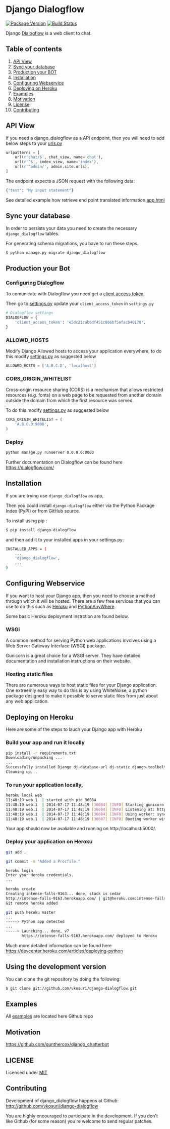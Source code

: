 # Django Dialogflow

[![Package Version](https://img.shields.io/pypi/v/django-dialogflow.svg)](https://pypi.python.org/pypi/django-dialogflow/)
[![Build Status](https://travis-ci.org/vkosuri/django-dialogflow.svg?branch=master)](https://travis-ci.org/vkosuri/django-dialogflow)

Django [Dialogflow](https://dialogflow.com) is a web client to chat.

## Table of contents

1. [API View](#api-view)
2. [Sync your database](#sync-your-database)
3. [Production your BOT](#production-your-bot)
4. [Installation](#installation)
5. [Configuring Webservice](#configuring-webservice)
6. [Deploying on Heroku](#deploying-on-heroku)
7. [Examples](#examples)
8. [Motivation](#motivation)
9. [License](#license)
10. [Contributing](#contributing)

## API View

If you need a django_dialogflow as a API endpoint, then you will need to add below steps to your [urls.py](./django_dialogflow/urls.py)

``` Python
urlpatterns = [
    url(r'chat/$', chat_view, name='chat'),
    url(r'^$', index_view, name='index'),
    url(r'^admin/', admin.site.urls),
]

```

The endpoint expects a JSON request with the following data:

``` Python
{"text": "My input statement"}
```

See detailed example how retrieve end point translated information [app.html](.django_dialogflow/django_dialogflow/templates/app.html)


## Sync your database

In order to persists your data you need to create the necessary ``django_dialogflow`` tables. 

For generating schema migrations, you have to run these steps.

``` Bash
$ python manage.py migrate django_dialogflow
```

## Production your Bot

### Configuring Dialogflow

To comunicate with Dialogflow you need get a [client access token](https://dialogflow.com/docs/reference/agent/#using_access_tokens), 

Then go to [settings.py](./django_dialogflow/settings.py) update your ``client_access_token`` in ``settings.py``

``` Python
# Dialogflow settings
DIALOGFLOW = {
    'client_access_token': 'e5dc21cab6df451c866bf5efacb40178',
}
```

### ALLOWD_HOSTS

Modify Django Allowed hosts to access your application everywhere, to do this modify [settings.py](./django_dialogflow/settings.py) as suggested below

``` Python
ALLOWED_HOSTS = ['A.B.C.D', 'localhost']
```

### CORS_ORIGIN_WHITELIST

Cross-origin resource sharing (CORS) is a mechanism that allows restricted resources (e.g. fonts) on a web page to be requested from another domain outside the domain from which the first resource was served.

To do this modify [settings.py](./django_dialogflow/settings.py) as suggested below

``` Python
CORS_ORIGIN_WHITELIST = (
    'A.B.C.D:9000',
)
```

### Deploy

``` Bash
python manage.py runserver 0.0.0.0:8000
```

Further documentation on Dialogflow can be found here https://dialogflow.com/

## Installation

If you are trying use ``django_dialogflow`` as app,

Then you could install ``django-dialogflow`` either via the Python Package Index (PyPI) or from GitHub source.

To install using pip :

``` Bash
$ pip install django-dialogflow
```

and then add it to your installed apps in your settings.py:

``` Bash
INSTALLED_APPS = (
    ...
    'django_dialogflow',
    ...
)
```


## Configuring Webservice

If you want to host your Django app, then you need to choose a method through which it will be hosted. There are a few free services that you can use to do this such as [Heroku](https://dashboard.heroku.com/) and [PythonAnyWhere](https://www.pythonanywhere.com/details/django_hosting).

Some basic Heroku deployment instrction are found below.

### WSGI

A common method for serving Python web applications involves using a Web Server Gateway Interface (WSGI) package.

Gunicorn is a great choice for a WSGI server. They have detailed documentation and installation instructions on their website.

### Hosting static files

There are numerous ways to host static files for your Django application. One extreemly easy way to do this is by using WhiteNoise, a python package designed to make it possible to serve static files from just about any web application.

## Deploying on Heroku

Here are some of the steps to lauch your Django app with Heroku

### Build your app and run it locally

``` bash
pip install -r requirements.txt
Downloading/unpacking ...
...
Successfully installed Django dj-database-url dj-static django-toolbelt gunicorn psycopg2 static3
Cleaning up...
```

### To run your application locally,

``` bash
heroku local web
11:48:19 web.1  | started with pid 36084
11:48:19 web.1  | 2014-07-17 11:48:19 [36084] [INFO] Starting gunicorn 19.0.0
11:48:19 web.1  | 2014-07-17 11:48:19 [36084] [INFO] Listening at: http://0.0.0.0:5000 (36084)
11:48:19 web.1  | 2014-07-17 11:48:19 [36084] [INFO] Using worker: sync
11:48:19 web.1  | 2014-07-17 11:48:19 [36087] [INFO] Booting worker with pid: 36087
```
Your app should now be avaliable and running on http://localhost:5000/.

### Deploy your application on Heroku

``` Bash
git add .

git commit -m "Added a Procfile."

heroku login
Enter your Heroku credentials.
...

heroku create
Creating intense-falls-9163... done, stack is cedar
http://intense-falls-9163.herokuapp.com/ | git@heroku.com:intense-falls-9163.git
Git remote heroku added

git push heroku master
...
-----> Python app detected
...
-----> Launching... done, v7
       https://intense-falls-9163.herokuapp.com/ deployed to Heroku
```

Much more detailed information can be found here https://devcenter.heroku.com/articles/deploying-python

## Using the development version

You can clone the git repository by doing the following:

``` Bash
$ git clone git://github.com/vkosuri/django-dialogflow.git
```

## Examples

All [examples](./examples) are located here Github repo

## Motivation

https://github.com/gunthercox/django_chatterbot

## LICENSE
Licensed under [MIT](./LICENSE.md)

## Contributing

Development of django_dialogflow happens at Github: http://github.com/vkosuri/django-dialogflow

You are highly encouraged to participate in the development. If you don't like Github (for some reason) you're welcome to send regular patches.
